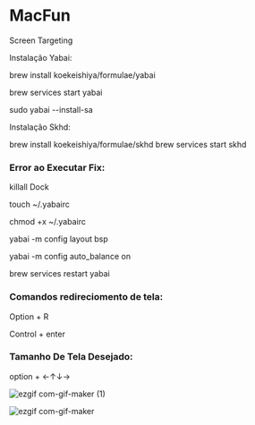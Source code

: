 # MacFun
Screen Targeting

Instalação Yabai:

brew install koekeishiya/formulae/yabai

brew services start yabai

sudo yabai --install-sa


Instalação Skhd:

brew install koekeishiya/formulae/skhd
brew services start skhd

### Error ao Executar Fix:
killall Dock

touch ~/.yabairc

chmod +x ~/.yabairc

yabai -m config layout                       bsp

yabai -m config auto_balance                 on

brew services restart yabai

### Comandos redireciomento de tela:

Option + R 

Control + enter
### Tamanho De Tela Desejado:
option + ←↑↓→




![ezgif com-gif-maker (1)](https://user-images.githubusercontent.com/54015197/100577757-32db3c80-3324-11eb-87a6-b3dac06ee8d3.gif)





![ezgif com-gif-maker](https://user-images.githubusercontent.com/54015197/100577936-9a918780-3324-11eb-9388-45d81669f17e.gif)
